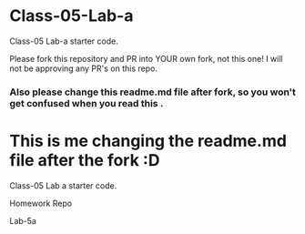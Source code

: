 # Class-05-Lab-a
Class-05 Lab-a starter code. 

Please fork this repository and PR into YOUR own fork, not this one!
I will not be approving any PR's on this repo. 
### Also please change this readme.md file after fork, so you won't get confused when you read this .



# This is me changing the readme.md file after the fork :D

Class-05 Lab a starter code.

Homework Repo

Lab-5a


